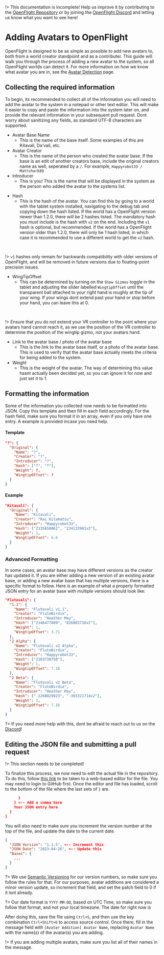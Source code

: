 !> This documentation is incomplete! Help us improve it by contributing to the [OpenFlight Repository](https://github.com/Mattshark89/OpenFlight-VRC/tree/main/docs) or by joining the [OpenFlight Discord](https://discord.gg/XrJsUfwqkf) and letting us know what you want to see here!

# Adding Avatars to OpenFlight
OpenFlight is designed to be as simple as possible to add new avatars to, both from a world creator standpoint and as a contributer. This guide will walk you through the process of adding a new avatar to the system, so all OpenFlight worlds can detect it. For more information on how we know what avatar you are in, see the [Avatar Detection](TODO) page.

## Collecting the required information
<!-- panels:start -->
To begin, its recommended to collect all of the information you will need to add the avatar to the system in a notepad or other text editor. This will make it easier to copy and paste the information into the system later on, and provide the relevant information in your subsequent pull request. Dont worry about sanitizing any fields, as standard UTF-8 characters are supported.
- Avatar Base Name
  - This is the name of the base itself. Some examples of this are Kitavali, Da'vali, etc.
- Avatar Creator
  - This is the name of the person who created the avatar base. If the base is an edit of another creators base, include the original creators name as well, seperated by a `/`. For example, `Happyrobot33 / Mattshark89`
- Introducer
  - This is you! This is the name that will be displayed in the system as the person who added the avatar to the systems list.

<!-- div:left-panel -->
- Hash
  - This is the hash of the avatar. You can find this by going to a world with the tablet system installed, navigating to the debug tab and copying down the hash listed. If the world has a OpenFlight version newer than 1.2.0, there will be 2 hashes listed. The mandatory hash you *must* include is the hash with `v2` on the end. Including the `v1` hash is optional, but recommended. If the world has a OpenFlight version older than 1.2.0, there will only be 1 hash listed, in which case it is recommended to use a different world to get the `v2` hash.

<!-- div:right-panel -->
<br>

!> `v1` hashes only remain for backwards compatibility with older versions of OpenFlight, and will be removed in future versions due to floating-point precision issues.

<!-- div:left-panel -->
- WingTipOffset
  - This can be determined by turning on the `Show Gizmos` toggle in the tablet and adjusting the slider labelled `WingtipOffset` until the transparent ball attached to your right hand is roughly at the tip of your wing. If your wings dont extend past your hand or stop before your hand, you can leave this at 0.

<!-- div:right-panel -->
<br>

!> Ensure that you do not extend your VR controller to the point where your avatars hand cannot reach it, as we use the position of the VR controller to determine the position of the wingtip gizmo, not your avatars hand.

<!-- div:middle-panel -->
- Link to the avatar base / photo of the avatar base
  - This is the link to the avatar base itself, or a photo of the avatar base. This is used to verify that the avatar base actually meets the criteria for being added to the system.
- Weight
  - This is the weight of the avatar. The way of determining this value hasnt actually been decided yet, so you can ignore it for now and just set it to 1.
<!-- panels:end -->

## Formatting the information
<!-- panels:start -->
<!-- div:left-panel -->
Some of the information you collected now needs to be formatted into JSON. Copy this template and then fill in each field accordingly. For the hash field, make sure you format it in an array, even if you only have one entry. A example is provided incase you need help.
<!-- div:right-panel -->
<!-- tabs:start -->
#### **Template**
```json
"?": {
  "Original": {
    "Name": "?",
    "Creator": "?",
    "Introducer": "?",
    "Hash": ["?", "?"],
    "Weight": ?,
    "WingtipOffset": ?
  }
}
```
#### **Example**
```json
"Kitavali": {
  "Original": {
    "Name": "Kitavali",
    "Creator": "Rai Kitamatsu",
    "Introducer": "Happyrobot33",
    "Hash": ["2135658862", "234133961v2"],
    "Weight": 1,
    "WingtipOffset": 6.6
  }
}
```
<!-- tabs:end -->
<!-- panels:end -->

### Advanced Formatting
In some cases, an avatar base may have different versions as the creator has updated it. If you are either adding a new version of an existing avatar base, or adding a new avatar base that has multiple versions, there is a specific format to follow. Here is an example of what a properly formatted JSON entry for an avatar base with multiple versions should look like:
```json
"Flutevali": {
  "1.1": {
    "Name": "Flutevali v1.1",
    "Creator": "FluteBirdie",
    "Introducer": "Heather May",
    "Hash": ["2146477889", "826883716v2"],
    "Weight": 1,
    "WingtipOffset": 3.71
  },
  "2 Alpha": {
    "Name": "Flutevali v2 Alpha",
    "Creator": "FluteBirdie",
    "Introducer": "Happyrobot33",
    "Hash": ["2103730750"],
    "Weight": 1,
    "WingtipOffset": 7.16
  },
  "2 Beta": {
    "Name": "Flutevali v2 Beta",
    "Creator": "FluteBirdie",
    "Introducer": "Heather May",
    "Hash": ["-1268029923", "-303321714v2"],
    "Weight": 1,
    "WingtipOffset": 7.16
  }
}
```
?> If you need more help with this, dont be afraid to reach out to us on the [Discord](https://discord.gg/XrJsUfwqkf)!

## Editing the JSON file and submitting a pull request
!> This section needs to be completed!

To finalize this process, we now need to edit the actual file in the repository. To do this, follow [this link](https://github.dev/Mattshark89/OpenFlight-VRC/blob/main/Packages/com.mattshark.openflight/Runtime/data.json) to be taken to a web-based editor for the file. You may need to login to GitHub first. Once the editor and file has loaded, scroll to the bottom of the file where the last sets of `}` are.
```json
      }
    } <-- Add a comma here
    Your JSON entry here
  }
}
```
You will also need to make sure you increment the version number at the top of the file, and update the date to the current date.

```json
{
  "JSON Version": "1.1.5", <-- Increment this
  "JSON Date": "2023-04-26", <-- Update this
  "Bases": {
    ...
  }
}
```

?> We use [Semantic Versioning](https://semver.org/) for our version numbers, so make sure you follow the rules for that. For our purposes, avatar additions are considered a minor version update, so increment that field, and set the patch field to 0 if it isnt already.

?> Our date format is `YYYY-MM-DD`, based on UTC Time, so make sure you follow that format, and not your local timezone. The date for right now is <utcdate></utcdate>

After doing this, save the file using `Ctrl+S`, and then use the key combination `Ctrl+Shift+G` to access source control. Once there, fill in the message field with `[Avatar Addition] Avatar Name`, replacing `Avatar Name` with the name(s) of the avatar(s) you are adding.

!> If you are adding multiple avatars, make sure you list all of their names in the message.
